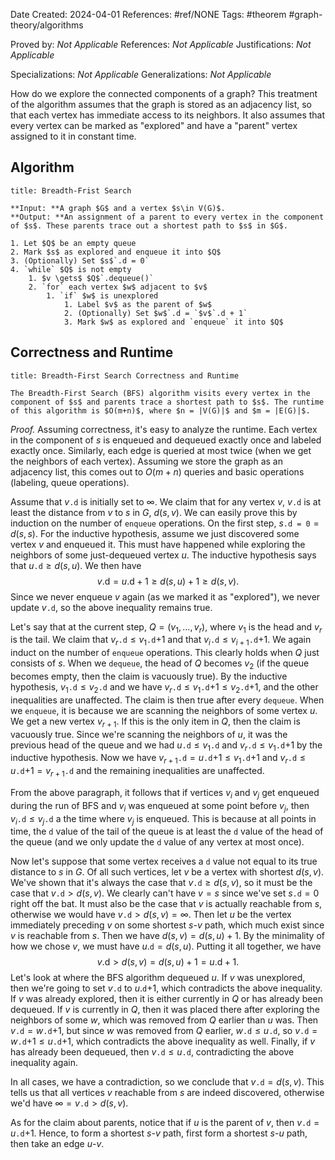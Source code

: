 Date Created: 2024-04-01
References: #ref/NONE
Tags: #theorem #graph-theory/algorithms

Proved by: <i>Not Applicable</i>
References: <i>Not Applicable</i>
Justifications: <i>Not Applicable</i>

Specializations: <i>Not Applicable</i>
Generalizations: <i>Not Applicable</i>

How do we explore the connected components of a graph? This treatment of the algorithm assumes that the graph is stored as an adjacency list, so that each vertex has immediate access to its neighbors. It also assumes that every vertex can be marked as "explored" and have a "parent" vertex assigned to it in constant time.
## Algorithm

```ad-algorithm
title: Breadth-Frist Search

**Input: **A graph $G$ and a vertex $s\in V(G)$.
**Output: **An assignment of a parent to every vertex in the component of $s$. These parents trace out a shortest path to $s$ in $G$.

1. Let $Q$ be an empty queue
2. Mark $s$ as explored and enqueue it into $Q$
3. (Optionally) Set $s$`.d = 0`
4. `while` $Q$ is not empty
	1. $v \gets$ $Q$`.dequeue()`
	2. `for` each vertex $w$ adjacent to $v$
		1. `if` $w$ is unexplored
			1. Label $v$ as the parent of $w$
			2. (Optionally) Set $w$`.d = `$v$`.d + 1`
			3. Mark $w$ as explored and `enqueue` it into $Q$

```

## Correctness and Runtime

```ad-theorem
title: Breadth-First Search Correctness and Runtime

The Breadth-First Search (BFS) algorithm visits every vertex in the component of $s$ and parents trace a shortest path to $s$. The runtime of this algorithm is $O(m+n)$, where $n = |V(G)|$ and $m = |E(G)|$.
```

<i>Proof.</i> Assuming correctness, it's easy to analyze the runtime. Each vertex in the component of $s$ is enqueued and dequeued exactly once and labeled exactly once. Similarly, each edge is queried at most twice (when we get the neighbors of each vertex). Assuming we store the graph as an adjacency list, this comes out to $O(m+n)$ queries and basic operations (labeling, queue operations).

Assume that $v$`.d` is initially set to $\infty$. We claim that for any vertex $v$, $v$`.d` is at least the distance from $v$ to $s$ in $G$, $d(s, v)$. We can easily prove this by induction on the number of `enqueue` operations. On the first step, $s$`.d = 0`$=d(s,s)$. For the inductive hypothesis, assume we just discovered some vertex $v$ and enqueued it. This must have happened while exploring the neighbors of some just-dequeued vertex $u$. The inductive hypothesis says that $u$`.d`$\geq d(s, u)$. We then have
$$
v\text{.d} = u\text{.d}+1 \geq d(s, u) + 1 \geq d(s, v).
$$
Since we never enqueue $v$ again (as we marked it as "explored"), we never update $v$`.d`, so the above inequality remains true.

Let's say that at the current step, $Q = (v_1, \ldots, v_r)$, where $v_1$ is the head and $v_r$ is the tail. We claim that $v_r$`.d`$\leq v_1$`.d`$+1$ and that $v_i$`.d`$\leq v_{i+1}$`.d`$+1$. We again induct on the number of `enqueue` operations. This clearly holds when $Q$ just consists of $s$. When we `dequeue`, the head of $Q$ becomes $v_2$ (if the queue becomes empty, then the claim is vacuously true). By the inductive hypothesis, $v_1$`.d`$\leq v_2$`.d` and we have $v_r$`.d`$\leq v_1$`.d`$+1\leq v_2$`.d`$+1$, and the other inequalities are unaffected. The claim is then true after every `dequeue`. When we `enqueue`, it is because we are scanning the neighbors of some vertex $u$. We get a new vertex $v_{r+1}$. If this is the only item in $Q$, then the claim is vacuously true. Since we're scanning the neighbors of $u$, it was the previous head of the queue and we had $u$`.d`$\leq v_1$`.d` and $v_r$`.d`$\leq v_1$`.d`$+1$ by the inductive hypothesis. Now we have $v_{r+1}$`.d`$= u$`.d`$+1\leq v_1$`.d`$+1$ and $v_r$`.d`$\leq u$`.d`$+1 = v_{r+1}$`.d` and the remaining inequalities are unaffected.

From the above paragraph, it follows that if vertices $v_i$ and $v_j$ get enqueued during the run of BFS and $v_i$ was enqueued at some point before $v_j$, then $v_i$`.d`$\leq v_j$`.d` a the time where $v_j$ is enqueued. This is because at all points in time, the `d` value of the tail of the queue is at least the `d` value of the head of the queue (and we only update the `d` value of any vertex at most once).

Now let's suppose that some vertex receives a `d` value not equal to its true distance to $s$ in $G$. Of all such vertices, let $v$ be a vertex with shortest $d(s, v)$. We've shown that it's always the case that $v$`.d`$\geq d(s, v)$, so it must be the case that $v$`.d`$> d(s, v)$. We clearly can't have $v = s$ since we've set $s$`.d`$=0$ right off the bat. It must also be the case that $v$ is actually reachable from $s$, otherwise we would have $v$`.d`$>d(s, v) = \infty$. Then let $u$ be the vertex immediately preceding $v$ on some shortest $s$-$v$ path, which much exist since $v$ is reachable from $s$. Then we have $d(s, v) = d(s,u)+1$. By the minimality of how we chose $v$, we must have $u$.`d`$= d(s, u)$. Putting it all together, we have
$$
v\text{.d} > d(s, v) = d(s, u) + 1 = u\text{.d}+1.
$$
Let's look at where the BFS algorithm dequeued $u$. If $v$ was unexplored, then we're going to set $v$`.d` to $u$.`d`$+1$, which contradicts the above inequality. If $v$ was already explored, then it is either currently in $Q$ or has already been dequeued. If $v$ is currently in $Q$, then it was placed there after exploring the neighbors of some $w$, which was removed from $Q$ earlier than $u$ was. Then $v$`.d`$= w$`.d`$+1$, but since $w$ was removed from $Q$ earlier, $w$`.d`$\leq u$`.d`, so $v$`.d`$=w$`.d`$+1\leq u$`.d`$+1$, which contradicts the above inequality as well. Finally, if $v$ has already been dequeued, then $v$`.d`$\leq u$`.d`, contradicting the above inequality again.

In all cases, we have a contradiction, so we conclude that $v$`.d`$=d(s, v)$. This tells us that all vertices $v$ reachable from $s$ are indeed discovered, otherwise we'd have $\infty = v$`.d`$> d(s, v)$.

As for the claim about parents, notice that if $u$ is the parent of $v$, then $v$`.d`$=u$`.d`$+1$. Hence, to form a shortest $s$-$v$ path, first form a shortest $s$-$u$ path, then take an edge $u$-$v$.